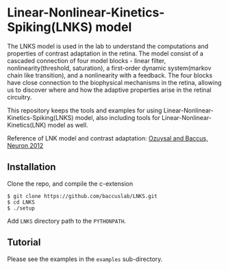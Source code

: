 # Linear-Nonlinear-Kinetics-Spiking(LNKS) model
The LNKS model is used in the lab to understand the computations and properties of contrast adaptation in the retina. The model consist of a cascaded connection of four model blocks - linear filter, nonlinearity(threshold, saturation), a first-order dynamic system(markov chain like transition), and a nonlinearity with a feedback. The four blocks have close connection to the biophysical mechanisms in the retina, allowing us to discover where and how the adaptive properties arise in the retinal circuitry.

This repository keeps the tools and examples for using Linear-Nonlinear-Kinetics-Spiking(LNKS) model, also including tools for  Linear-Nonlinear-Kinetics(LNK) model as well.

<!-- Reference: [Ozuysal and Baccus, Neuron, 2012](http://www.sciencedirect.com/science/article/pii/S0896627312000797) -->
Reference of LNK model and contrast adaptation: <a href="http://www.sciencedirect.com/science/article/pii/S0896627312000797" target="_blank">Ozuysal and Baccus, Neuron 2012</a>

## Installation
Clone the repo, and compile the c-extension

    $ git clone https://github.com/baccuslab/LNKS.git
    $ cd LNKS
    $ ./setup
  
Add `LNKS` directory path to the `PYTHONPATH`.

## Tutorial
Please see the examples in the `examples` sub-directory.
